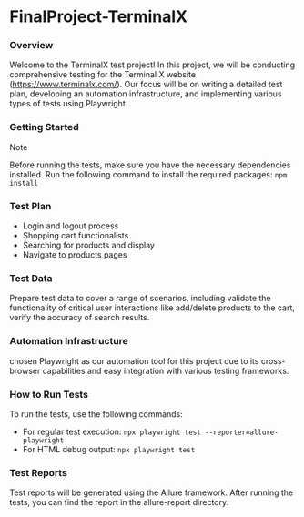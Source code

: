 # FinalProject-TerminalX

### Overview
Welcome to the TerminalX test project! In this project, we will be conducting comprehensive testing for the Terminal X website (https://www.terminalx.com/). Our focus will be on writing a detailed test plan, developing an automation infrastructure, and implementing various types of tests using Playwright.

### Getting Started
> [!note]  
> Before running the tests, make sure you have the necessary dependencies installed. Run the following command to install the required packages: `npm install`

### Test Plan
- Login and logout process
- Shopping cart functionalists 
- Searching for products and display
- Navigate to products pages

### Test Data
Prepare test data to cover a range of scenarios, including validate the functionality of critical user interactions like add/delete products to the cart, verify the accuracy of search results.

### Automation Infrastructure
chosen Playwright as our automation tool for this project due to its cross-browser capabilities and easy integration with various testing frameworks.

### How to Run Tests
To run the tests, use the following commands:
- For regular test execution: `npx playwright test --reporter=allure-playwright`
- For HTML debug output: `npx playwright test`

### Test Reports
Test reports will be generated using the Allure framework. After running the tests, you can find the report in the allure-report directory.
